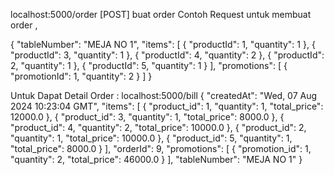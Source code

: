 localhost:5000/order [POST] buat order
Contoh Request untuk membuat order ,

{
  "tableNumber": "MEJA NO 1",
  "items": [
    {
      "productId": 1,
      "quantity": 1
    },
    {
      "productId": 3,
      "quantity": 1
    },
    {
      "productId": 4,
      "quantity": 2
    },
    {
      "productId": 2,
      "quantity": 1
    },
    {
      "productId": 5,
      "quantity": 1
    }
  ],
  "promotions": [
    {
      "promotionId": 1,
      "quantity": 2
    }
  ]
}

Untuk Dapat Detail Order : localhost:5000/bill
{
	"createdAt": "Wed, 07 Aug 2024 10:23:04 GMT",
	"items": [
		{
			"product_id": 1,
			"quantity": 1,
			"total_price": 12000.0
		},
		{
			"product_id": 3,
			"quantity": 1,
			"total_price": 8000.0
		},
		{
			"product_id": 4,
			"quantity": 2,
			"total_price": 10000.0
		},
		{
			"product_id": 2,
			"quantity": 1,
			"total_price": 10000.0
		},
		{
			"product_id": 5,
			"quantity": 1,
			"total_price": 8000.0
		}
	],
	"orderId": 9,
	"promotions": [
		{
			"promotion_id": 1,
			"quantity": 2,
			"total_price": 46000.0
		}
	],
	"tableNumber": "MEJA NO 1"
}


